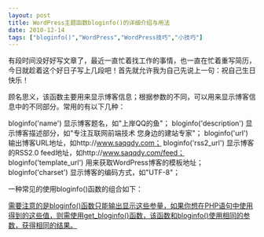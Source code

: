 ```yaml
---
layout: post
title: WordPress主题函数bloginfo()的详细介绍与用法		
date: 2010-12-14
tags: ["bloginfo()","WordPress","WordPress技巧","小技巧"]
---
```


有段时间没好好写文章了，最近一直忙着找工作的事情，也一直在忙着重写简历，今日就趁着这个好日子写上几段吧！首先就允许我为自己先说上一句：祝自己生日快乐！

顾名思义，该函数主要用来显示博客信息；根据参数的不同，可以用来显示博客信息中的不同部分。常用的有以下几种：

bloginfo('name') 显示博客题名，如"上岸QQ的鱼"；
bloginfo('description') 显示博客描述部分，如"专注互联网前端技术 您身边的建站专家"；
bloginfo('url') 输出博客URL地址，如http://www.saqqdy.com；
bloginfo('rss2_url') 显示博客的RSS2.0 feed地址，如http://www.saqqdy.com/feed；
bloginfo('template_url') 用来获取WordPress博客的模板地址；
bloginfo('charset') 显示博客的编码方式，如"UTF-8"；

一种常见的使用bloginfo()函数的组合如下：

<a href="<?php bloginfo('url'); ?>" title="<?php bloginfo('description'); ?>"><?php bloginfo('name'); ?>

需要注意的是bloginfo()函数只能输出显示这些参量，如果你想在PHP语句中使用得到的这些值，则需使用get_bloginfo()函数，该函数和bloginfo()使用相同的参数，获得相同的结果。		